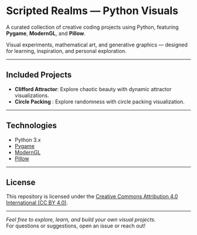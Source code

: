 # Scripted Realms — Python Visuals

A curated collection of creative coding projects using Python, featuring **Pygame**, **ModernGL**, and **Pillow**.

Visual experiments, mathematical art, and generative graphics — designed for learning, inspiration, and personal exploration.

---

## Included Projects

- **Clifford Attractor**: Explore chaotic beauty with dynamic attractor visualizations.
- **Circle Packing**    : Explore randomness with circle packing visualization.

---

## Technologies

- Python 3.x  
- [Pygame](https://www.pygame.org/news)  
- [ModernGL](https://moderngl.readthedocs.io)  
- [Pillow](https://python-pillow.org/)  

---

## License

This repository is licensed under the [Creative Commons Attribution 4.0 International (CC BY 4.0)](LICENSE).

---

*Feel free to explore, learn, and build your own visual projects.*  
For questions or suggestions, open an issue or reach out!

